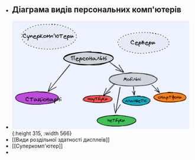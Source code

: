 - ## Діаграма видів персональних комп'ютерів
- ![image.png](../assets/image_1664732474234_0.png){:height 315, :width 566}
- [[Види роздільної здатності дисплеїв]]
- [[Суперкомп'ютер]]
-